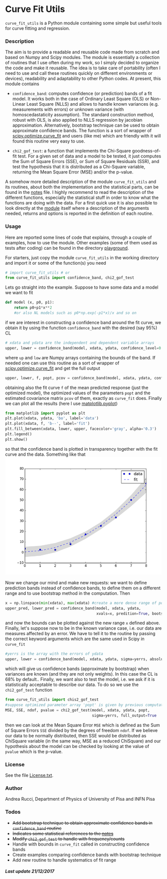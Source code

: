 # Curve Fit Utils

`curve_fit_utils` is a Python module containing some simple but useful tools for curve fitting and regression.

### Description
The aim is to provide a readable and reusable code made from scratch and based on Numpy and Scipy modules. The module is essentially a collection of routines that I use often during my work, so I simply decided to organize the code and make it reusable. The idea is to take care of portability (often I need to use and call these routines quickly on different environments or devices), readability and adaptability to other Python codes. At present, this module contains

* `confidence_band`: computes confidence (or prediction) bands of a fit model. It works both in the case of Ordinary Least Square (OLS) or Non-Linear Least Square (NLLS) and allows to handle known variances (e.g. measurements with errors) or unknown variance (with homoscedastaticity assumption). The standard construction method, robust with OLS, is also applied to NLLS regression by jacobian approximation. Alternatively, bootstrap technique can be used to obtain approximate confidence bands. The function is a sort of wrapper of [scipy.optimize.curve_fit](https://docs.scipy.org/doc/scipy/reference/generated/scipy.optimize.curve_fit.html) and users (like me) which are friendly with it will found this routine very easy to use.

* `chi2_gof_test`: a function that implements the Chi-Square goodness-of-fit test. For a given set of data and a model to be tested, it just computes the Sum of Square Errors (SSE), or Sum of Square Residuals (SSR), and test the hypothesis that it is distributed as a Chi-Square variable, returning the Mean Square Error (MSE) and/or the p-value.

A somehow more detailed description of the module `curve_fit_utils` and its routines, about both the implementation and the statistical parts, can be found in the [notes](NOTES.md) file. I highly recommend to read the description of the different functions, especially the statistical stuff in order to know what the functions are doing with the data. For a first quick use it is also possible to look directly at the [module](curve_fit_utils.py) itself where a description of the arguments needed, returns and options is reported in the definition of each routine.

### Usage
Here are reported some lines of code that explains, through a couple of examples, how to use the module. Other examples (some of them used as tests after coding) can be found in the directory [playground](playground/). 

For starters, just copy the module `curve_fit_utils` in the working directory and import it or some of the function(s) you need
```python
# import curve_fit_utils # or
from curve_fit_utils import confidence_band, chi2_gof_test
```
Lets go straight into the example. Suppose to have some data and a model we want to fit
```python
def model (x, p0, p1):
    return p0+p1*x**2
    #or also NL models such as p0*np.exp(-p1*x)/x and so on
```
if we are interest in constructing a confidence band around the fit curve, we obtain it by using the function `confidence_band` with the desired (say 95%) CL
```python
# xdata and ydata are the independent and dependent variable arrays
upper, lower = confidence_band(model, xdata, ydata, confidence_level=0.95)
```
where `up` and `low` are Numpy arrays containing the bounds of the band. If needed one can use this routine as a sort of wrapper of [scipy.optimize.curve_fit](https://docs.scipy.org/doc/scipy/reference/generated/scipy.optimize.curve_fit.html) and get the full output
```python
upper, lower, f, popt, pcov = confidence_band(model, xdata, ydata, confidence_level=.95, full_output=True)
```
obtaining also the fit curve `f` of the mean predicted response (just the optimized model), the optimized values of the parameters `popt` and the estimated covariance matrix `pcov` of them, exactly as `curve_fit` does. Finally we can plot all the results (here I use [matplotlib.pyplot](https://matplotlib.org/api/pyplot_api.html))
```python
from matplotlib import pyplot as plt
plt.plot(xdata, ydata, 'bo', label='data')
plt.plot(xdata, f, 'b--', label='fit')
plt.fill_between(xdata, lower, upper, facecolor='gray', alpha='0.3') 
plt.legend()
plt.show()
```
so that the confidence band is plotted in transparency together with the fit curve and the data. Something like that ![alt text](playground/README_example.png)


Now we change our mind and make new requests: we want to define prediction bands instead of confidence bands, to define them on a different range and to use bootstrap method in the computation. Then
```python 
x = np.linspace(min(xdata), max(xdata) #create a more dense range of points
upper_pred, lower_pred = confidence_band(model, xdata, ydata, 
                                         xvals=x, predition=True, bootstrap=True)
```
and now the bounds can be plotted against the new range `x` defined above. Finally, let's suppose now to be in the known variance case, i.e. our data are measures affected by an error. We have to tell it to the routine by passing the correct keyword arguments which are the same used in Scipy in `curve_fit`
```python
#yerrs is the array with the errors of ydata
upper, lower = confidence_band(model, xdata, ydata, sigma=yerrs, absolute_sigma=True, bootstrap=True)
```
which will give us confidence bands (approximate by bootstrap) when variances are known (and they are not only weights). In this case the CL is 68% by default.. Finally, we want also to test the model, i.e. we ask if it is statistically acceptable to describe our data. To do so we use the `chi2_gof_test` function
```python
from curve_fit_utils import chis2_gof_test
#suppose optimized parameter array 'popt' is given by previous computation
MSE, SSE, ndof, pvalue = chi2_gof_test(model, xdata, ydata, popt, 
                                       sigma=yerrs, full_output=True
```
then we can look at the Mean Square Error `MSE` which is defined as the Sum of Square Errors `SSE` divided by the degrees of freedom `ndof`. If we believe our data to be normally distributed, then SSE would be distributed as ChiSquare variable (in the same way, MSE as a reduced ChiSquare) and our hypothesis about the model can be checked by looking at the value of `pvalue` which is the p-value.

### License
See the file [License.txt](LICENSE.txt).

### Author
Andrea Rucci, Department of Physics of University of Pisa and INFN Pisa

### Todos
- ~~Add bootstrap technique to obtain approximate confidence bands in `confidence_band` routine~~
- ~~Indicates some statistical references to the [notes](NOTES.md)~~
- ~~Modify `chi2_gof_test` to handle with frequency/counts~~
- Handle with bounds in `curve_fit` called in constructing confidence bands
- Create examples comparing confidence bands with bootstrap technique
- Add new routine to handle systematics of fit range

##### Last update 21/12/2017








